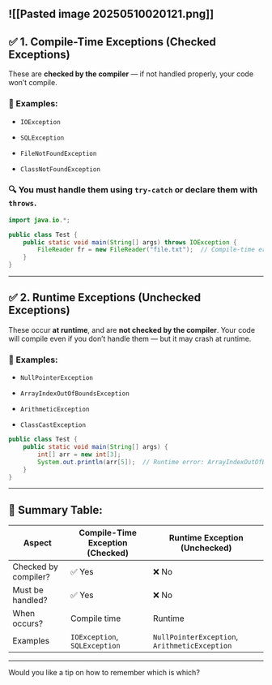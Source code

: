![[Pasted image 20250510020121.png]]
---

## ✅ **1. Compile-Time Exceptions (Checked Exceptions)**

These are **checked by the compiler** — if not handled properly, your code won’t compile.

### 🔧 Examples:

- `IOException`
    
- `SQLException`
    
- `FileNotFoundException`
    
- `ClassNotFoundException`
    

### 🔍 You **must** handle them using `try-catch` or declare them with `throws`.

```java
import java.io.*;

public class Test {
    public static void main(String[] args) throws IOException {
        FileReader fr = new FileReader("file.txt");  // Compile-time error if not handled
    }
}
```

---

## ✅ **2. Runtime Exceptions (Unchecked Exceptions)**

These occur **at runtime**, and are **not checked by the compiler**. Your code will compile even if you don’t handle them — but it may crash at runtime.

### 🔧 Examples:

- `NullPointerException`
    
- `ArrayIndexOutOfBoundsException`
    
- `ArithmeticException`
    
- `ClassCastException`
    

```java
public class Test {
    public static void main(String[] args) {
        int[] arr = new int[3];
        System.out.println(arr[5]);  // Runtime error: ArrayIndexOutOfBoundsException
    }
}
```

---

## 🧠 Summary Table:

|Aspect|Compile-Time Exception (Checked)|Runtime Exception (Unchecked)|
|---|---|---|
|Checked by compiler?|✅ Yes|❌ No|
|Must be handled?|✅ Yes|❌ No|
|When occurs?|Compile time|Runtime|
|Examples|`IOException`, `SQLException`|`NullPointerException`, `ArithmeticException`|

---

Would you like a tip on how to remember which is which?

